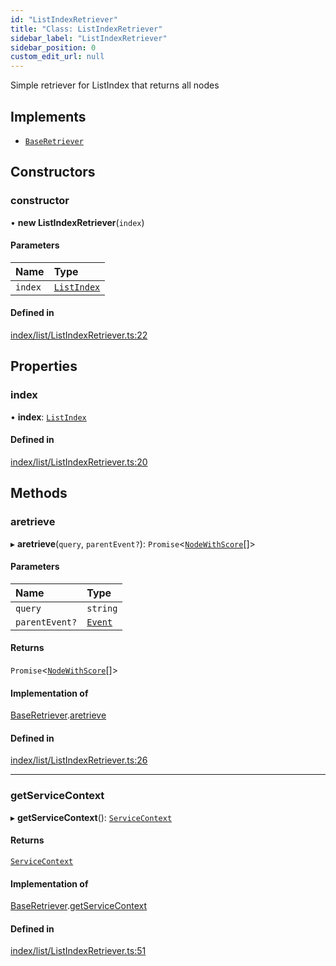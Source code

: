 ```yaml
---
id: "ListIndexRetriever"
title: "Class: ListIndexRetriever"
sidebar_label: "ListIndexRetriever"
sidebar_position: 0
custom_edit_url: null
---
```


Simple retriever for ListIndex that returns all nodes

## Implements

- [`BaseRetriever`](../interfaces/BaseRetriever.md)

## Constructors

### constructor

• **new ListIndexRetriever**(`index`)

#### Parameters

| Name | Type |
| :------ | :------ |
| `index` | [`ListIndex`](ListIndex.md) |

#### Defined in

[index/list/ListIndexRetriever.ts:22](https://github.com/run-llama/LlamaIndexTS/blob/1a39403/packages/core/src/index/list/ListIndexRetriever.ts#L22)

## Properties

### index

• **index**: [`ListIndex`](ListIndex.md)

#### Defined in

[index/list/ListIndexRetriever.ts:20](https://github.com/run-llama/LlamaIndexTS/blob/1a39403/packages/core/src/index/list/ListIndexRetriever.ts#L20)

## Methods

### aretrieve

▸ **aretrieve**(`query`, `parentEvent?`): `Promise`<[`NodeWithScore`](../interfaces/NodeWithScore.md)[]\>

#### Parameters

| Name | Type |
| :------ | :------ |
| `query` | `string` |
| `parentEvent?` | [`Event`](../interfaces/Event.md) |

#### Returns

`Promise`<[`NodeWithScore`](../interfaces/NodeWithScore.md)[]\>

#### Implementation of

[BaseRetriever](../interfaces/BaseRetriever.md).[aretrieve](../interfaces/BaseRetriever.md#aretrieve)

#### Defined in

[index/list/ListIndexRetriever.ts:26](https://github.com/run-llama/LlamaIndexTS/blob/1a39403/packages/core/src/index/list/ListIndexRetriever.ts#L26)

___

### getServiceContext

▸ **getServiceContext**(): [`ServiceContext`](../interfaces/ServiceContext.md)

#### Returns

[`ServiceContext`](../interfaces/ServiceContext.md)

#### Implementation of

[BaseRetriever](../interfaces/BaseRetriever.md).[getServiceContext](../interfaces/BaseRetriever.md#getservicecontext)

#### Defined in

[index/list/ListIndexRetriever.ts:51](https://github.com/run-llama/LlamaIndexTS/blob/1a39403/packages/core/src/index/list/ListIndexRetriever.ts#L51)
